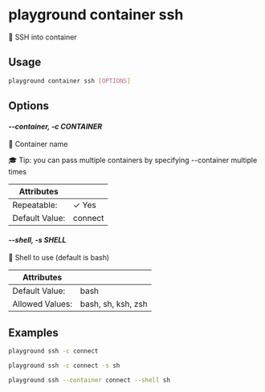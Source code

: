 # playground container ssh

🛬 SSH into container

## Usage

```bash
playground container ssh [OPTIONS]
```

## Options

#### *--container, -c CONTAINER*

🐳 Container name  
  
🎓 Tip: you can pass multiple containers by specifying --container multiple times

| Attributes      | &nbsp;
|-----------------|-------------
| Repeatable:     |  ✓ Yes
| Default Value:  | connect

#### *--shell, -s SHELL*

💾 Shell to use (default is bash)

| Attributes      | &nbsp;
|-----------------|-------------
| Default Value:  | bash
| Allowed Values: | bash, sh, ksh, zsh

## Examples

```bash
playground ssh -c connect
```

```bash
playground ssh -c connect -s sh
```

```bash
playground ssh --container connect --shell sh
```


